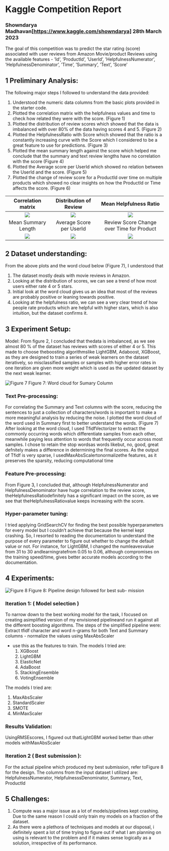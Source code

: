 # Kaggle Competition Report

### Showndarya Madhavan[https://www.kaggle.com/showndarya] 28th March 2023

The goal of this competition was to predict the star rating (score) associated with user reviews from Amazon
Movie/product Reviews using the available features - ’Id’, ’ProductId’, ’UserId’, ’HelpfulnessNumerator’,
’HelpfulnessDenominator’, ’Time’, ’Summary’, ’Text’, ’Score’

## 1 Preliminary Analysis:

The following major steps I followed to understand the data provided:

1. Understood the numeric data columns from the basic plots provided in the starter code.
2. Plotted the correlation matrix with the helpfulness values and time to check how related they were with the
    score. (Figure 1)
3. Plotted the distribution of review scores which showed that the data is imbalanced with over 80% of the data
    having scores 4 and 5. (Figure 2)
4. Plotted the HelpfulnessRatio with Score which showed that the ratio is a constantly increasing curve with the
    Score which I considered to be a great feature to use for predictions. (Figure 3)
5. Plotted the mean summary length against the score which helped me conclude that the summary and text
    review lengths have no correlation with the score (Figure 4)
6. Plotted the Average score per UserId which showed no relation between the UserId and the score. (Figure 5)
7. Plotted the change of review score for a ProductId over time on multiple products which showed no clear
    insights on how the ProductId or Time affects the score. (Figure 6)

Correlation matrix            |  Distribution of Review            |  Mean Helpfulness Ratio
:-------------------------:|:-------------------------:|:-------------------------:
![](analysis/corr.png)  |  ![](analysis/scoredist.png) |  ![](analysis/hrplot.png)
Mean Summary Length          | Average Score per UserId          | Review Score Change over Time for Product
![](analysis/sumlen.png)  |  ![](analysis/userscore.png) |  ![](analysis/productscoretime.png)

## 2 Dataset understanding:

From the above plots and the word cloud below (Figure 7), I understood that

1. The dataset mostly deals with movie reviews in Amazon.
2. Looking at the distribution of scores, we can see a trend of how most users either rate 4 or 5 stars.
3. Initial look at the word cloud gives us an idea that most of the reviews are probably positive or leaning
    towards positive.
4. Looking at the helpfulness ratio, we can see a very clear trend of how people rate products which are helpful
    with higher stars, which is also intuition, but the dataset confirms it.

## 3 Experiment Setup:

Model:
From figure 2, I concluded that thedata is imbalanced, as we see almost 80 % of the dataset has reviews with
scores of either 4 or 5. This made to choose theboosting algorithmslike LightGBM, Adaboost, XGBoost, as
they are designed to train a series of weak learners on the dataset iteratively, so misclassified samples or samples
with higher error rates in one iteration are given more weight which is used as the updated dataset by the next
weak learner.

![Figure 7](analysis/wc.png)
Figure 7: Word cloud for Sumary Column

### Text Pre-processing:
For correlating the Summary and Text columns with the score, reducing the sentences to just a collection of characters/words is important to make a more meaningful analysis by reducing the noise. I plotted the word cloud of the word
used in Summary first to better understand the words. (Figure 7) After looking at the word cloud, I used TfidfVectorizer to extract the commonly occurring words which differentiate
samples from each other, meanwhile paying less attention to words that frequently occur across most samples. I chose to retain the stop wordsas words likebut, no, good, great defnitely makes a difference in determining the  final scores.
As the output of Tfidf is very sparse, I usedMaxAbsScalertonormalizethe features, as it preserves the sparsity, reducing computational time
### Feature Pre-processing:
From Figure 3, I concluded that, although HelpfulnessNumerator and HelpfulnessDenominator have huge correlation to the review score, theHelpfulnessRatiodefinitely has a significant impact on the score, as we see that theHelpfulnessRatiovalue keeps increasing with the score.
### Hyper-parameter tuning:
I tried applying GridSearchCV for finding the best possible hyperparameters for every model but I couldn’t achieve
that because the kernel kept crashing. So, I resorted to reading the documentation to understand the purpose of
every parameter to figure out whether to change the default value or not. For instance, for LightGBM, I changed the numleavesvalue from 31 to 30 andlearningratefrom 0.05 to 0.06, although compromises on the training speed/time, gives better accurate models according to the documentation.

## 4 Experiments:

![Figure 8](analysis/Arch.png)
Figure 8: Pipeline design followed for best sub-
mission

### Iteration 1: ( Model selection )
To narrow down to the best working model
for the task, I focused on creating asimplified version of
my envisioned pipelineand run it against all the different
boosting algorithms. The steps of the simplified pipeline were:
Extract tfidf character and word n-grams for both Text and
Summary columns - normalize the values using MaxAbsScaler

- use this as the features to train. The models I tried are:
    1. XGBoost
    2. LightGBM
    3. ElasticNet
    4. AdaBoost
    5. StackingEnsemble
    6. VotingEnsemble

The models I tried are:

1. MaxAbsScaler
2. StandardScaler
3. SMOTE
4. MinMaxScaler

### Results Validation:
UsingRMSEscores, I figured out thatLightGBM
worked better than other models withMaxAbsScaler
### Iteration 2 ( Best submission ):
For the actual pipeline which produced my best submission,
refer toFigure 8 for the design. The columns
from the input dataset I utilized are: HelpfulnessNumerator,
HelpfulnesssDenominator, Summary, Text, ProductId

## 5 Challenges:

1. Compute was a major issue as a lot of
    models/pipelines kept crashing. Due to the same reason
    I could only train my models on a fraction of the dataset.
2. As there were a plethora of techniques and models at our
    disposal, i definitely spent a lot of time trying to figure
    out if what I am planning on using is relevant to the
    problem and if it makes sense logically as a solution,
    irrespective of its performance.


